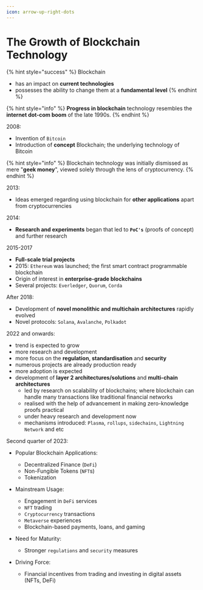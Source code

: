```yaml
---
icon: arrow-up-right-dots
---
```


# The Growth of Blockchain Technology

{% hint style="success" %}
Blockchain

* has an impact on **current technologies**
* possesses the ability to change them at a **fundamental level**
{% endhint %}

{% hint style="info" %}
**Progress in blockchain** technology resembles the **internet dot-com boom** of the late 1990s.
{% endhint %}



2008:&#x20;

* Invention of `Bitcoin`
* Introduction of **concept** Blockchain; the underlying technology of Bitcoin

{% hint style="info" %}
Blockchain technology was initially dismissed as mere "**geek money**", viewed solely through the lens of cryptocurrency.
{% endhint %}

2013:

* Ideas emerged regarding using blockchain for **other applications** apart from cryptocurrencies

2014:

* **Research and experiments** began that led to **`PoC's`** (proofs of concept) and further research

2015-2017

* **Full-scale trial projects**
* 2015: `Ethereum` was launched; the first smart contract programmable blockchain
* Origin of interest in **enterprise-grade blockchains**&#x20;
* Several projects: `Everledger`, `Quorum`, `Corda`

After 2018:

* Development of **novel monolithic and multichain architectures** rapidly evolved
* Novel protocols: `Solana`, `Avalanche`, `Polkadot`

2022 and onwards:

* trend is expected to grow&#x20;
* more research and development
* more focus on the **regulation, standardisation** and **security**
* numerous projects are already production ready
* more adoption is expected
* development of **layer 2 architectures/solutions** and **multi-chain architectures**
  * led by research on scalability of blockchains; where blockchain can handle many transactions like traditional financial networks&#x20;
  * realised with the help of advancement in making zero-knowledge proofs practical&#x20;
  * under heavy research and development now&#x20;
  * mechanisms introduced: `Plasma`, `rollups`, `sidechains`, `Lightning Network` and etc

Second quarter of 2023:

* Popular Blockchain Applications:
  * Decentralized Finance (`DeFi`)
  * Non-Fungible Tokens (`NFT`s)
  * Tokenization
* Mainstream Usage:
  * Engagement in `DeFi` services
  * `NFT` trading
  * `Cryptocurrency` transactions
  * `Metaverse` experiences
  * Blockchain-based payments, loans, and gaming
* Need for Maturity:
  * Stronger `regulations` and `security` measures
*   Driving Force:

    * Financial incentives from trading and investing in digital assets (NFTs, DeFi)










